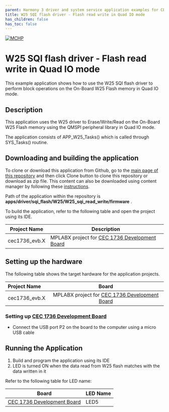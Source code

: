 ```yaml
---
parent: Harmony 3 driver and system service application examples for CEC173x family
title: W25 SQI flash driver - Flash read write in Quad IO mode 
has_children: false
has_toc: false
---
```


[![MCHP](https://www.microchip.com/ResourcePackages/Microchip/assets/dist/images/logo.png)](https://www.microchip.com)

# W25 SQI flash driver - Flash read write in Quad IO mode

This example application shows how to use the W25 SQI flash driver to perform block operations on the On-Board W25 Flash memory in Quad IO mode.

## Description

This application uses the W25 driver to Erase/Write/Read on the On-Board W25 Flash memory using the QMSPI peripheral library in Quad IO mode.

The application consists of APP_W25_Tasks() which is called through SYS_Tasks() routine.

## Downloading and building the application

To clone or download this application from Github, go to the [main page of this repository](https://github.com/Microchip-MPLAB-Harmony/core_apps_cec173x) and then click Clone button to clone this repository or download as zip file.
This content can also be downloaded using content manager by following these [instructions](https://github.com/Microchip-MPLAB-Harmony/contentmanager/wiki).

Path of the application within the repository is **apps/driver/sqi_flash/W25/W25_sqi_read_write/firmware** .

To build the application, refer to the following table and open the project using its IDE.

| Project Name      | Description                                    |
| ----------------- | ---------------------------------------------- |
| cec1736_evb.X | MPLABX project for [CEC 1736 Development Board](https://www.microchip.com/en-us/development-tool/EV19K07A)     |

## Setting up the hardware

The following table shows the target hardware for the application projects.

| Project Name| Board|
|:---------|:---------:|
| cec1736_evb.X | MPLABX project for [CEC 1736 Development Board](https://www.microchip.com/en-us/development-tool/EV19K07A)   |

### Setting up [CEC 1736 Development Board](https://www.microchip.com/en-us/development-tool/EV19K07A)

- Connect the USB port P2 on the board to the computer using a micro USB cable

## Running the Application

1. Build and program the application using its IDE
2. LED is turned ON when the data read from W25 flash matches with the data written in it

Refer to the following table for LED name:

| Board                                                                                   | LED Name |
| --------------------------------------------------------------------------------------- | -------- |
| [CEC 1736 Development Board](https://www.microchip.com/en-us/development-tool/EV19K07A) | LED5     |

